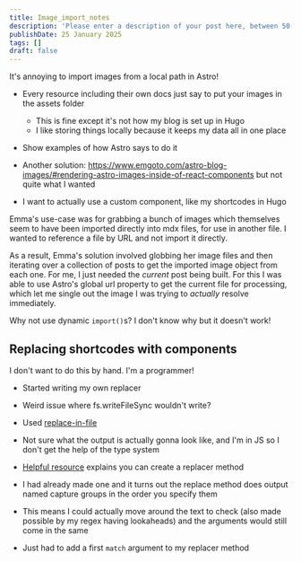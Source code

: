 ```yaml
---
title: Image_import_notes
description: 'Please enter a description of your post here, between 50-160 chars!'
publishDate: 25 January 2025
tags: []
draft: false
---
```

It's annoying to import images from a local path in Astro!
- Every resource including their own docs just say to put your images in the assets folder
  - This is fine except it's not how my blog is set up in Hugo
  - I like storing things locally because it keeps my data all in one place

- Show examples of how Astro says to do it
- Another solution: https://www.emgoto.com/astro-blog-images/#rendering-astro-images-inside-of-react-components but not quite what I wanted
- I want to actually use a custom component, like my shortcodes in Hugo

Emma's use-case was for grabbing a bunch of images which themselves seem to have been imported directly into mdx files, for use in another file. I wanted to reference a file by URL and not import it directly.

As a result, Emma's solution involved globbing her image files and then iterating over a collection of posts to get the imported image object from each one. For me, I just needed the _current_ post being built. For this I was able to use Astro's global url property to get the current file for processing, which let me single out the image I was trying to _actually_ resolve immediately.

Why not use dynamic `import()`s? I don't know why but it doesn't work!


## Replacing shortcodes with components
I don't want to do this by hand. I'm a programmer!
- Started writing my own replacer
- Weird issue where fs.writeFileSync wouldn't write?
- Used [replace-in-file](https://github.com/adamreisnz/replace-in-file)

- Not sure what the output is actually gonna look like, and I'm in JS so I don't get the help of the type system
- [Helpful resource](https://www.codemzy.com/blog/regex-groups-with-replace) explains you can create a replacer method
- I had already made one and it turns out the replace method does output named capture groups in the order you specify them
- This means I could actually move around the text to check (also made possible by my regex having lookaheads) and the arguments would still come in the same
- Just had to add a first `match` argument to my replacer method
